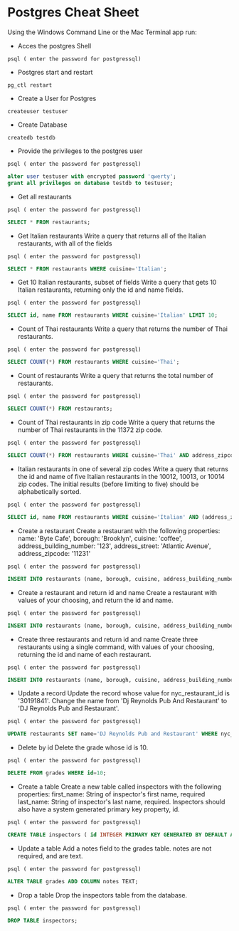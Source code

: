 # Postgres Cheat Sheet

Using the Windows Command Line or the Mac Terminal app run:
* Acces the postgres Shell
```console
psql ( enter the password for postgressql)
```
* Postgres start and restart
```console
pg_ctl restart
```
* Create a User for Postgres
```console
createuser testuser
```
* Create Database
```console
createdb testdb
```
* Provide the privileges to the postgres user
```console
psql ( enter the password for postgressql)
```
```sql
alter user testuser with encrypted password 'qwerty';
grant all privileges on database testdb to testuser;
```
* Get all restaurants
```console
psql ( enter the password for postgressql)
```
```sql
SELECT * FROM restaurants;
```
* Get Italian restaurants Write a query that returns all of the Italian restaurants, with all of the fields
```console
psql ( enter the password for postgressql)
```
```sql
SELECT * FROM restaurants WHERE cuisine='Italian';
```
* Get 10 Italian restaurants, subset of fields Write a query that gets 10 Italian restaurants, returning only the id and name fields.
```console
psql ( enter the password for postgressql)
```
```sql
SELECT id, name FROM restaurants WHERE cuisine='Italian' LIMIT 10;
```
* Count of Thai restaurants Write a query that returns the number of Thai restaurants.
```console
psql ( enter the password for postgressql)
```
```sql
SELECT COUNT(*) FROM restaurants WHERE cuisine='Thai';
```
* Count of restaurants Write a query that returns the total number of restaurants.
```console
psql ( enter the password for postgressql)
```
```sql
SELECT COUNT(*) FROM restaurants;
```
* Count of Thai restaurants in zip code Write a query that returns the number of Thai restaurants in the 11372 zip code.
```console
psql ( enter the password for postgressql)
```
```sql
SELECT COUNT(*) FROM restaurants WHERE cuisine='Thai' AND address_zipcode='11372';
```

* Italian restaurants in one of several zip codes Write a query that returns the id and name of five Italian restaurants in the 10012, 10013, or 10014 zip codes. The initial results (before limiting to five) should be alphabetically sorted.
```console
psql ( enter the password for postgressql)
```
```sql
SELECT id, name FROM restaurants WHERE cuisine='Italian' AND (address_zipcode='10012' OR address_zipcode='10013' OR address_zipcode='10014') ORDER BY name LIMIT 5 ;
```

* Create a restaurant Create a restaurant with the following properties: name: 'Byte Cafe', borough: 'Brooklyn', cuisine: 'coffee', address_building_number: '123', address_street: 'Atlantic Avenue', address_zipcode: '11231'
```console
psql ( enter the password for postgressql)
```
```sql
INSERT INTO restaurants (name, borough, cuisine, address_building_number, address_street, address_zipcode) VALUES ('Byte Cafe', 'Brooklyn', 'coffee', '123', 'Atlantic Avenue', '11231') ;
```

* Create a restaurant and return id and name Create a restaurant with values of your choosing, and return the id and name.
```console
psql ( enter the password for postgressql)
```
```sql
INSERT INTO restaurants (name, borough, cuisine, address_building_number, address_street, address_zipcode) VALUES ('Byte Cafe', 'Brooklyn', 'coffee', '123', 'Atlantic Avenue', '11231') RETURNING id, name ;
```

* Create three restaurants and return id and name Create three restaurants using a single command, with values of your choosing, returning the id and name of each restaurant.
```console
psql ( enter the password for postgressql)
```
```sql
INSERT INTO restaurants (name, borough, cuisine, address_building_number, address_street, address_zipcode) VALUES ('One Cafe', 'Brooklyn', 'coffee', '123', 'Atlantic Avenue', '11231'), ('Two Cafe', 'Brooklyn', 'coffee', '123', 'Atlantic Avenue', '11231'), ('Three Cafe', 'Brooklyn', 'coffee', '123', 'Atlantic Avenue', '11231') RETURNING id, name ;
```

* Update a record Update the record whose value for nyc_restaurant_id is '30191841'. Change the name from 'Dj Reynolds Pub And Restaurant' to 'DJ Reynolds Pub and Restaurant'.
```console
psql ( enter the password for postgressql)
```
```sql
UPDATE restaurants SET name='DJ Reynolds Pub and Restaurant' WHERE nyc_restaurant_id='30191841';
```

* Delete by id Delete the grade whose id is 10.
```console
psql ( enter the password for postgressql)
```
```sql
DELETE FROM grades WHERE id=10;
```

* Create a table Create a new table called inspectors with the following properties: first_name: String of inspector's first name, required last_name: String of inspector's last name, required. Inspectors should also have a system generated primary key property, id.
```console
psql ( enter the password for postgressql)
```
```sql
CREATE TABLE inspectors ( id INTEGER PRIMARY KEY GENERATED BY DEFAULT AS IDENTITY, first_name TEXT NOT NULL, last_name TEXT NOT NULL);
```

* Update a table Add a notes field to the grades table. notes are not required, and are text.
```console
psql ( enter the password for postgressql)
```
```sql
ALTER TABLE grades ADD COLUMN notes TEXT;
```

* Drop a table Drop the inspectors table from the database.
```console
psql ( enter the password for postgressql)
```
```sql
DROP TABLE inspectors;
```
